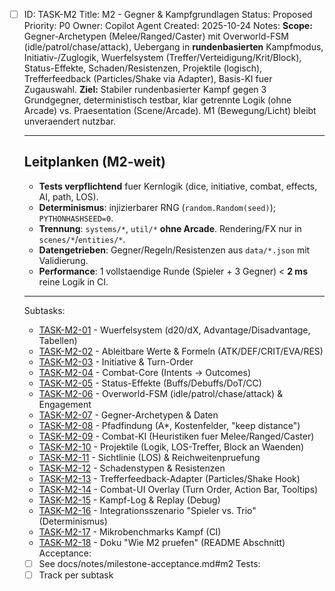 - [ ] ID: TASK-M2
  Title: M2 - Gegner & Kampfgrundlagen
  Status: Proposed
  Priority: P0
  Owner: Copilot Agent
  Created: 2025-10-24
  Notes:
  **Scope:** Gegner-Archetypen (Melee/Ranged/Caster) mit Overworld-FSM (idle/patrol/chase/attack), Uebergang in **rundenbasierten** Kampfmodus, Initiativ-/Zuglogik, Wuerfelsystem (Treffer/Verteidigung/Krit/Block), Status-Effekte, Schaden/Resistenzen, Projektile (logisch), Trefferfeedback (Particles/Shake via Adapter), Basis-KI fuer Zugauswahl.
  **Ziel:** Stabiler rundenbasierter Kampf gegen 3 Grundgegner, deterministisch testbar, klar getrennte Logik (ohne Arcade) vs. Praesentation (Scene/Arcade). M1 (Bewegung/Licht) bleibt unveraendert nutzbar.

  ---

  ## Leitplanken (M2-weit)
  - **Tests verpflichtend** fuer Kernlogik (dice, initiative, combat, effects, AI, path, LOS).
  - **Determinismus**: injizierbarer RNG (`random.Random(seed)`); `PYTHONHASHSEED=0`.
  - **Trennung**: `systems/*`, `util/*` **ohne Arcade**. Rendering/FX nur in `scenes/*`/`entities/*`.
  - **Datengetrieben**: Gegner/Regeln/Resistenzen aus `data/*.json` mit Validierung.
  - **Performance**: 1 vollstaendige Runde (Spieler + 3 Gegner) < **2 ms** reine Logik  in CI.

  ---
  Subtasks:
  - [TASK-M2-01](./TASK-M2-01.md) - Wuerfelsystem (d20/dX, Advantage/Disadvantage, Tabellen)
  - [TASK-M2-02](./TASK-M2-02.md) - Ableitbare Werte & Formeln (ATK/DEF/CRIT/EVA/RES)
  - [TASK-M2-03](./TASK-M2-03.md) - Initiative & Turn-Order
  - [TASK-M2-04](./TASK-M2-04.md) - Combat-Core (Intents -> Outcomes)
  - [TASK-M2-05](./TASK-M2-05.md) - Status-Effekte (Buffs/Debuffs/DoT/CC)
  - [TASK-M2-06](./TASK-M2-06.md) - Overworld-FSM (idle/patrol/chase/attack) & Engagement
  - [TASK-M2-07](./TASK-M2-07.md) - Gegner-Archetypen & Daten
  - [TASK-M2-08](./TASK-M2-08.md) - Pfadfindung (A*, Kostenfelder, "keep distance")
  - [TASK-M2-09](./TASK-M2-09.md) - Combat-KI (Heuristiken fuer Melee/Ranged/Caster)
  - [TASK-M2-10](./TASK-M2-10.md) - Projektile (Logik, LOS-Treffer, Block an Waenden)
  - [TASK-M2-11](./TASK-M2-11.md) - Sichtlinie (LOS) & Reichweitenpruefung
  - [TASK-M2-12](./TASK-M2-12.md) - Schadenstypen & Resistenzen
  - [TASK-M2-13](./TASK-M2-13.md) - Trefferfeedback-Adapter (Particles/Shake Hook)
  - [TASK-M2-14](./TASK-M2-14.md) - Combat-UI Overlay (Turn Order, Action Bar, Tooltips)
  - [TASK-M2-15](./TASK-M2-15.md) - Kampf-Log & Replay (Debug)
  - [TASK-M2-16](./TASK-M2-16.md) - Integrationsszenario "Spieler vs. Trio" (Determinismus)
  - [TASK-M2-17](./TASK-M2-17.md) - Mikrobenchmarks Kampf (CI)
  - [TASK-M2-18](./TASK-M2-18.md) - Doku "Wie M2 pruefen" (README Abschnitt)
  Acceptance:
  - [ ] See docs/notes/milestone-acceptance.md#m2
  Tests:
  - [ ] Track per subtask
